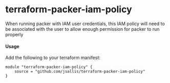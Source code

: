 # terraform-packer-iam-policy

When running packer with IAM user credentials, this IAM policy will need to be associated with the user to allow enough permission for packer to run properly

#### Usage

Add the following to your terraform manifest:

```
module "terraform-packer-iam-policy" {
    source = "github.com/jsallis/terraform-packer-iam-policy"
}
```
